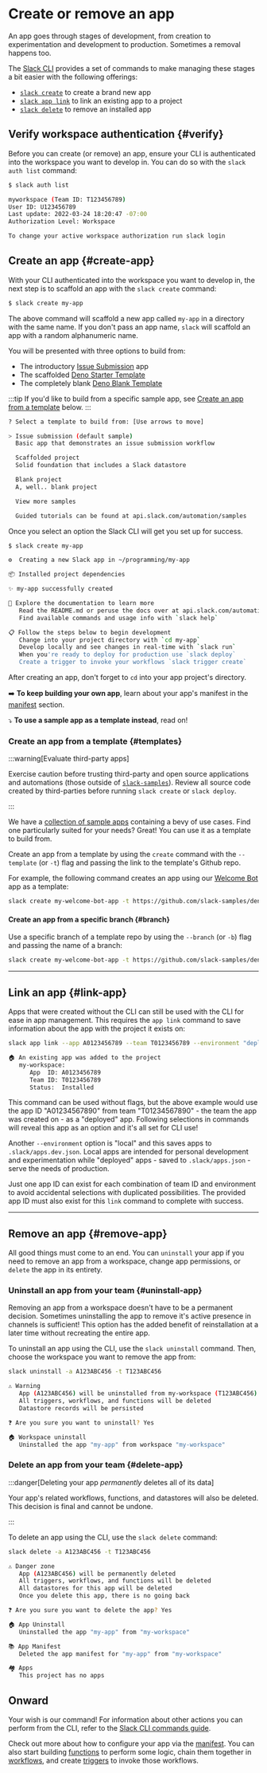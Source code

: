 # Create or remove an app

An app goes through stages of development, from creation to experimentation and development to production. Sometimes a removal happens too.

The [Slack CLI](https://tools.slack.dev/slack-cli) provides a set of commands to make managing these stages a bit easier with the following offerings:

- [`slack create`](#create-app) to create a brand new app
- [`slack app link`](#link-app) to link an existing app to a project
- [`slack delete`](#remove-app) to remove an installed app

## Verify workspace authentication {#verify}

Before you can create (or remove) an app, ensure your CLI is authenticated into the workspace you want to develop in. You can do so with the `slack auth list` command:

```bash
$ slack auth list

myworkspace (Team ID: T123456789)
User ID: U123456789
Last update: 2022-03-24 18:20:47 -07:00
Authorization Level: Workspace

To change your active workspace authorization run slack login
```

## Create an app {#create-app}

With your CLI authenticated into the workspace you want to develop in, the next step is to scaffold an app with the `slack create` command:

```bash
$ slack create my-app
```
The above command will scaffold a new app called `my-app` in a directory with the same name. If you don't pass an app name, `slack` will scaffold an app with a random alphanumeric name.

You will be presented with three options to build from:
* The introductory [Issue Submission](https://github.com/slack-samples/deno-issue-submission) app
* The scaffolded [Deno Starter Template](https://github.com/slack-samples/deno-starter-template)
* The completely blank [Deno Blank Template](https://github.com/slack-samples/deno-blank-template)

:::tip
If you'd like to build from a specific sample app, see [Create an app from a template](#templates) below.
:::

```bash
? Select a template to build from: [Use arrows to move]

> Issue submission (default sample)
  Basic app that demonstrates an issue submission workflow

  Scaffolded project
  Solid foundation that includes a Slack datastore

  Blank project
  A, well.. blank project

  View more samples

  Guided tutorials can be found at api.slack.com/automation/samples
  ```

Once you select an option the Slack CLI will get you set up for success.

```bash
$ slack create my-app

⚙️  Creating a new Slack app in ~/programming/my-app

📦 Installed project dependencies

✨ my-app successfully created

🧭 Explore the documentation to learn more
   Read the README.md or peruse the docs over at api.slack.com/automation
   Find available commands and usage info with `slack help`

📋 Follow the steps below to begin development
   Change into your project directory with `cd my-app`
   Develop locally and see changes in real-time with `slack run`
   When you're ready to deploy for production use `slack deploy`
   Create a trigger to invoke your workflows `slack trigger create`
```

After creating an app, don't forget to `cd` into your app project's directory.

➡️ **To keep building your own app**, learn about your app's manifest in the [manifest](/automation/manifest) section.

⤵️ **To use a sample app as a template instead**, read on!

### Create an app from a template {#templates}

:::warning[Evaluate third-party apps]

Exercise caution before trusting third-party and open source applications and automations (those outside of [`slack-samples`](https://github.com/slack-samples)). Review all source code created by third-parties before running `slack create` or `slack deploy`. 

:::

We have a [collection of sample apps](/automation/samples) containing a bevy of use cases. Find one particularly suited for your needs? Great! You can use it as a template to build from.

Create an app from a template by using the `create` command with the `--template` (or `-t`) flag and passing the link to the template's Github repo.

For example, the following command creates an app using our [Welcome Bot](https://github.com/slack-samples/deno-welcome-bot) app as a template:

```bash
slack create my-welcome-bot-app -t https://github.com/slack-samples/deno-welcome-bot
```

#### Create an app from a specific branch {#branch}

Use a specific branch of a template repo by using the `--branch` (or `-b`) flag and passing the name of a branch:

```bash
slack create my-welcome-bot-app -t https://github.com/slack-samples/deno-welcome-bot -b main
```

---

## Link an app {#link-app}

Apps that were created without the CLI can still be used with the CLI for ease in app management. This requires the `app link` command to save information about the app with the project it exists on:

```bash
slack app link --app A0123456789 --team T0123456789 --environment "deployed"
```

```bash
🏠 An existing app was added to the project
   my-workspace:
      App  ID: A0123456789
      Team ID: T0123456789
      Status:  Installed
```

This command can be used without flags, but the above example would use the app ID "A01234567890" from team "T01234567890" - the team the app was created on - as a "deployed" app. Following selections in commands will reveal this app as an option and it's all set for CLI use!

Another `--environment` option is "local" and this saves apps to `.slack/apps.dev.json`. Local apps are intended for personal development and experimentation while "deployed" apps - saved to `.slack/apps.json` - serve the needs of production.

Just one app ID can exist for each combination of team ID and environment to avoid accidental selections with duplicated possibilities. The provided app ID must also exist for this `link` command to complete with success.

---

## Remove an app {#remove-app}

All good things must come to an end. You can `uninstall` your app if you need to remove an app from a workspace, change app permissions, or `delete` the app in its entirety.

### Uninstall an app from your team {#uninstall-app}

Removing an app from a workspace doesn't have to be a permanent decision. Sometimes uninstalling the app to remove it's active presence in channels is sufficient! This option has the added benefit of reinstallation at a later time without recreating the entire app.

To uninstall an app using the CLI, use the `slack uninstall` command. Then, choose the workspace you want to remove the app from:

```bash
slack uninstall -a A123ABC456 -t T123ABC456
```

```bash
⚠️ Warning
   App (A123ABC456) will be uninstalled from my-workspace (T123ABC456)
   All triggers, workflows, and functions will be deleted
   Datastore records will be persisted

❓ Are you sure you want to uninstall? Yes

🏠 Workspace uninstall
   Uninstalled the app "my-app" from workspace "my-workspace"
```

### Delete an app from your team {#delete-app}

:::danger[Deleting your app _permanently_ deletes all of its data]

Your app's related workflows, functions, and datastores will also be deleted. This decision is final and cannot be undone.

:::

To delete an app using the CLI, use the `slack delete` command:

```bash
slack delete -a A123ABC456 -t T123ABC456
```

```bash
⚠️ Danger zone
   App (A123ABC456) will be permanently deleted
   All triggers, workflows, and functions will be deleted
   All datastores for this app will be deleted
   Once you delete this app, there is no going back

❓ Are you sure you want to delete the app? Yes

🏠 App Uninstall
   Uninstalled the app "my-app" from "my-workspace"

📚 App Manifest
   Deleted the app manifest for "my-app" from "my-workspace"

🏘️ Apps
   This project has no apps
```

## Onward

Your wish is our command! For information about other actions you can perform from the CLI, refer to the [Slack CLI commands guide](https://tools.slack.dev/slack-cli/commands).

Check out more about how to configure your app via the [manifest](/automation/manifest). You can also start building [functions](/automation/functions) to perform some logic, chain them together in [workflows](/automation/workflows), and create [triggers](/automation/triggers) to invoke those workflows.